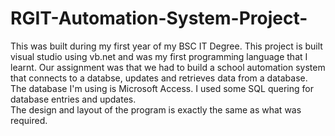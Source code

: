 # RGIT-Automation-System-Project-
This was built during my first year of my BSC IT Degree.
This project is built visual studio using vb.net and was my first programming language that I learnt. Our assignment was that we had to build a school automation system that connects to a databse, updates and retrieves data from a database. The database I'm using is Microsoft Access. I used some SQL quering for database entries and updates.  
The design and layout of the program is exactly the same as what was required.

